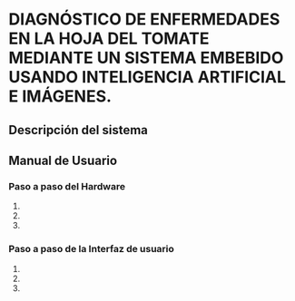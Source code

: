 # DIAGNÓSTICO DE ENFERMEDADES EN LA HOJA DEL TOMATE MEDIANTE UN SISTEMA EMBEBIDO USANDO INTELIGENCIA ARTIFICIAL E IMÁGENES.

## Descripción del sistema

## Manual de Usuario 
### Paso a paso del Hardware
1.
2.
3.
### Paso a paso de la Interfaz de usuario 
1.
2.
3.
